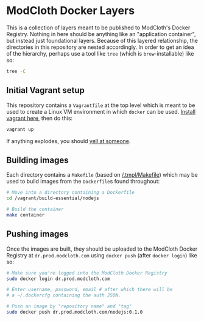 ModCloth Docker Layers
======================

This is a collection of layers meant to be published to ModCloth's Docker
Registry.  Nothing in here should be anything like an "application container",
but instead just foundational layers.  Because of this layered relationship, the
directories in this repository are nested accordingly.  In order to get an idea
of the hierarchy, perhaps use a tool like `tree` (which is `brew`-installable)
like so:

``` bash
tree -C
```

## Initial Vagrant setup

This repository contains a `Vagrantfile` at the top level which is meant to be
used to create a Linux VM environment in which `docker` can be used.  [Install
vagrant here](http://downloads.vagrantup.com/tags/v1.3.3), then do this:

``` bash
vagrant up
```

If anything explodes, you should [yell at someone](mailto:d.buch@modcloth.com).

## Building images
Each directory contains a `Makefile` (based on
[/.tmpl/Makefile](.tmpl/Makefile)) which may be used to build images from the
`Dockerfile`s found throughout:

``` bash
# Move into a directory containing a Dockerfile
cd /vagrant/build-essential/nodejs

# Build the container
make container
```

## Pushing images

Once the images are built, they should be uploaded to the ModCloth Docker
Registry at `dr.prod.modcloth.com` using `docker push` (after `docker login`)
like so:

``` bash
# Make sure you're logged into the ModCloth Docker Registry
sudo docker login dr.prod.modcloth.com

# Enter username, password, email # after which there will be
# a ~/.dockercfg containing the auth JSON.

# Push an image by "repository name" and "tag"
sudo docker push dr.prod.modcloth.com/nodejs:0.1.0
```
